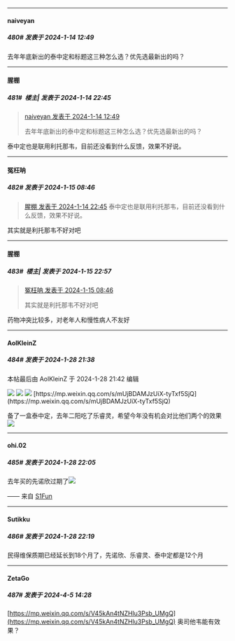 
*****

####  naiveyan  
##### 480#       发表于 2024-1-14 12:49

去年年底新出的泰中定和标题这三种怎么选？优先选最新出的吗？


*****

####  腥棚  
##### 481#         楼主| 发表于 2024-1-14 22:45

<blockquote><a href="httphttps://bbs.saraba1st.com/2b/forum.php?mod=redirect&amp;goto=findpost&amp;pid=63644410&amp;ptid=2130296" target="_blank">naiveyan 发表于 2024-1-14 12:49</a>

去年年底新出的泰中定和标题这三种怎么选？优先选最新出的吗？</blockquote>
泰中定也是联用利托那韦，目前还没看到什么反馈，效果不好说。


*****

####  冤枉呐  
##### 482#       发表于 2024-1-15 08:46

<blockquote><a href="httphttps://bbs.saraba1st.com/2b/forum.php?mod=redirect&amp;goto=findpost&amp;pid=63649036&amp;ptid=2130296" target="_blank">腥棚 发表于 2024-1-14 22:45</a>
泰中定也是联用利托那韦，目前还没看到什么反馈，效果不好说。</blockquote>
其实就是利托那韦不好对吧


*****

####  腥棚  
##### 483#         楼主| 发表于 2024-1-15 22:57

<blockquote><a href="httphttps://bbs.saraba1st.com/2b/forum.php?mod=redirect&amp;goto=findpost&amp;pid=63650989&amp;ptid=2130296" target="_blank">冤枉呐 发表于 2024-1-15 08:46</a>

其实就是利托那韦不好对吧</blockquote>
药物冲突比较多，对老年人和慢性病人不友好

*****

####  AolKleinZ  
##### 484#       发表于 2024-1-28 21:38

 本帖最后由 AolKleinZ 于 2024-1-28 21:42 编辑 

<img src="https://p.sda1.dev/15/2f0487423cd718d94a11315b5f833f24/CMP_20240128213814290.png" referrerpolicy="no-referrer">
<img src="https://p.sda1.dev/15/8a6e4449f0c37072b9e436fd3e5edebe/CMP_20240128213814444.png" referrerpolicy="no-referrer">
<img src="https://p.sda1.dev/15/d2be7f9e94aed254b1637700dc761050/mmexport1706448986496.png" referrerpolicy="no-referrer">
[https://mp.weixin.qq.com/s/mUjBDAMJzUiX-tyTxf5SjQ](https://mp.weixin.qq.com/s/mUjBDAMJzUiX-tyTxf5SjQ)

备了一盒泰中定，去年二阳吃了乐睿灵，希望今年没有机会对比他们两个的效果<img src="https://static.saraba1st.com/image/smiley/face2017/067.png" referrerpolicy="no-referrer">


*****

####  ohi.02  
##### 485#       发表于 2024-1-28 22:05

去年买的先诺欣过期了<img src="https://static.saraba1st.com/image/smiley/face2017/068.png" referrerpolicy="no-referrer">

—— 来自 [S1Fun](https://s1fun.koalcat.com)


*****

####  Sutikku  
##### 486#       发表于 2024-1-28 22:19

民得维保质期已经延长到18个月了，先诺欣、乐睿灵、泰中定都是12个月

*****

####  ZetaGo  
##### 487#       发表于 2024-4-5 14:28

[https://mp.weixin.qq.com/s/V45kAn4tNZHlu3Psb_UMgQ](https://mp.weixin.qq.com/s/V45kAn4tNZHlu3Psb_UMgQ)
奥司他韦能有效果？

